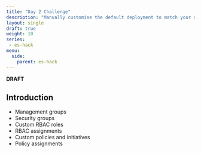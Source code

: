 ```yaml
---
title: "Day 2 Challenge"
description: "Manually customise the default deployment to match your design."
layout: single
draft: true
weight: 10
series:
 - es-hack
menu:
  side:
    parent: es-hack
---
```


**DRAFT**

## Introduction

* Management groups
* Security groups
* Custom RBAC roles
* RBAC assignments
* Custom policies and initiatives
* Policy assignments
